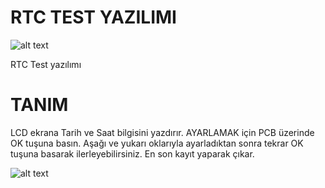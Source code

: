 RTC TEST YAZILIMI 
===========================================

![alt text](https://github.com/CNRIoT/CNR_Duino/blob/master/resimler/RTC.jpg)

RTC Test yazılımı

# TANIM
LCD ekrana Tarih ve Saat bilgisini yazdırır. 
AYARLAMAK için PCB üzerinde OK tuşuna basın. 
Aşağı ve yukarı oklarıyla ayarladıktan sonra tekrar OK tuşuna basarak ilerleyebilirsiniz. 
En son kayıt yaparak çıkar. 

![alt text](https://github.com/CNRIoT/CNR_Duino/blob/master/resimler/RTC2.jpg)

